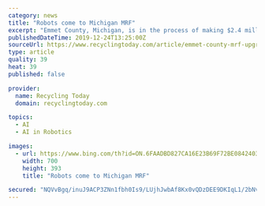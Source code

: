 ```yaml
---
category: news
title: "Robots come to Michigan MRF"
excerpt: "Emmet County, Michigan, is in the process of making $2.4 million in upgrades at its material recovery facility (MRF), including extending presort lines, installing a glass breaker screen to break and separate glass and adding three artificial intelligence (AI) robots provided by Colorado-based Amp Robotics. The upgrades will help replace old ..."
publishedDateTime: 2019-12-24T13:25:00Z
sourceUrl: https://www.recyclingtoday.com/article/emmet-county-mrf-upgrades-robots/
type: article
quality: 39
heat: 39
published: false

provider:
  name: Recycling Today
  domain: recyclingtoday.com

topics:
  - AI
  - AI in Robotics

images:
  - url: https://www.bing.com/th?id=ON.6FAADBD827CA16E23B69F72BE0842403
    width: 700
    height: 393
    title: "Robots come to Michigan MRF"

secured: "NQVvBgq/inuJ9ACP3ZNn1fbh0Is9/LUjhJwbAf8Kx0vQDzDEE9DKIqL1/2bNvQS0Wf++zcnRwaItVnTx3P/0F3weAXtza9VvOuNhJCaIbxWTkfTbcGqnWSNpMDsEz0wrB5yh9eTf5UF+rUgmNOjbIt36IwIqdxx0fhjiXpTCZzo91AKKA/0OOgCihcqjKHm2ijO5HTzSUiyhkJoJWhmWqtMW62HhIFA1aUJhoBNqI1tt4UESh7IFITopA0uX/eqGtpGJoTsGwaDOXlFKZsLnlQ==;4JDF4/yTTzg98gzddhwRAQ=="
---
```


